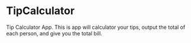 # TipCalculator
Tip Calculator App. This is app will calculator your tips, output the total of each person, and give you the total bill.
